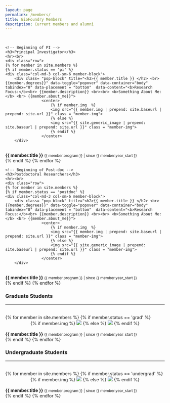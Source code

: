 ```yaml
---
layout: page
permalink: /members/
title: BioFoundry Members
description: Current members and alumni
---
```

<!-- <link rel="stylesheet" href="{{ '/assets/css/members.css' | prepend: site.baseurl | prepend: site.url }}"> -->
<br>

<div class="container">
	
	<!-- Beginning of PI -->
	<h3>Principal Investigator</h3>
	<hr><br>
	<div class="row">
	{% for member in site.members %}
	{% if member.status == 'pi' %}
	<div class="col-md-3 col-sm-6 member-block">
		<div class= "pop-block" title="<h2>{{ member.title }} </h2> <br> {{member.degrees}}" data-toggle="popover" data-container="body" tabindex="0" data-placement = "bottom"  data-content="<b>Research Focus:</b><br> {{member.description}} <br><br> <b>Something About Me:</b> <br> {{member.about_me}}">
		            <center>
		            	{% if member.img  %}
						<img src="{{ member.img | prepend: site.baseurl | prepend: site.url }}" class = "member-img">
						{% else %}
						<img src="{{ site.generic_image | prepend: site.baseurl | prepend: site.url }}" class = "member-img">
						{% endif %}
		            </center>
		</div>
<br>
	<div class= "member-spacer">
	    <b> {{ member.title }} </b> 
	    <small>{{ member.program }} | since {{ member.year_start }} </small>
	</div>
	</div>
	{% endif %}
	{% endfor %}
	</div>
	<!-- End of PI -->
	
	
	<!-- Beginning of Post-doc -->
	<h3>Postdoctoral Researchers</h3>
	<hr><br>
	<div class="row">
	{% for member in site.members %}
	{% if member.status == 'postdoc' %}
	<div class="col-md-3 col-sm-6 member-block">
		<div class= "pop-block" title="<h2>{{ member.title }} </h2> <br> {{member.degrees}}" data-toggle="popover" data-container="body" tabindex="0" data-placement = "bottom"  data-content="<b>Research Focus:</b><br> {{member.description}} <br><br> <b>Something About Me:</b> <br> {{member.about_me}}">
		            <center>
		            	{% if member.img  %}
						<img src="{{ member.img | prepend: site.baseurl | prepend: site.url }}" class = "member-img">
						{% else %}
						<img src="{{ site.generic_image | prepend: site.baseurl | prepend: site.url }}" class = "member-img">
						{% endif %}
		            </center>
		</div>
<br>
	<div class= "member-spacer">
	    <b> {{ member.title }} </b> 
	    <small>{{ member.program }} | since {{ member.year_start }} </small>
	</div>
	</div>
	{% endif %}
	{% endfor %}
	</div>
	<!-- End of Post-doc -->
	<!-- Beginning of Grad -->
	<h3>Graduate Students</h3>
	<hr><br>
	<div class="row">
	{% for member in site.members %}
	{% if member.status == 'grad' %}
	<div class="col-md-3 col-sm-6 member-block">
		<div class= "pop-block" title="<h2>{{ member.title }} </h2> <br> {{member.degrees}}" data-toggle="popover" data-container="body" tabindex="0" data-placement = "bottom"  data-content="<b>Research Focus:</b><br> {{member.description}} <br><br> <b>Something About Me:</b> <br> {{member.about_me}}">
		            <center>
		            	{% if member.img  %}
						<img src="{{ member.img | prepend: site.baseurl | prepend: site.url }}" class = "member-img">
						{% else %}
						<img src="{{ site.generic_image | prepend: site.baseurl | prepend: site.url }}" class = "member-img">
						{% endif %}
		            </center>
		</div>
<br>
	<div class= "member-spacer">
	    <b> {{ member.title }} </b> 
	    <small>{{ member.program }} | since {{ member.year_start }} </small>
	</div>
	</div>
	{% endif %}
	{% endfor %}
	</div>
<!-- End of Grad  -->
<!-- Undergraduate line -->

<h3>Undergraduate Students</h3>
<hr><br>
<div class="row">
	{% for member in site.members %}
	{% if member.status == 'undergrad' %}
	<div class="col-md-3 col-sm-6 member-block">
		<div class= "pop-block" title="<h2>{{ member.title }} </h2> <br> {{member.degrees}}" data-toggle="popover" data-container="body" tabindex="0" data-placement = "bottom"  data-content="<b>Research Focus:</b><br> {{member.description}} <br><br> <b>Something About Me:</b> <br> {{member.about_me}}">
		            <center>
		            	{% if member.img %}
						<img src="{{ member.img | prepend: site.baseurl | prepend: site.url }}" class = "member-img">
						{% else %}
						<img src="{{ site.generic_image | prepend: site.baseurl | prepend: site.url }}" class = "member-img">
						{% endif %}
		            </center>
		</div>
		            <br>
		            <div class= "member-spacer">
			            <b> {{ member.title }} </b> 
			            <small>{{ member.program }} | since {{ member.year_start }} </small>
		            </div>
	</div>
	{% endif %}
	{% endfor %}
	</div>
	<!-- End of Undergrad -->
</div>



<br>

 <script src="https://code.jquery.com/jquery-1.9.1.js"></script>
 <script src="https://code.jquery.com/jquery-migrate-1.1.0.js"></script>

<script>
	$(document).ready(function(){
    $('[data-toggle="popover"]').popover({html: true}); });
	

	$('body').on('click', function (e) {
	    $('[data-toggle="popover"]').each(function () {
	        //the 'is' for buttons that trigger popups
	        //the 'has' for icons within a button that triggers a popup
	        if (!$(this).is(e.target) && $(this).has(e.target).length === 0 && $('.popover').has(e.target).length === 0) {
	            $(this).popover('hide');
	        }
	    });
	});
</script>


